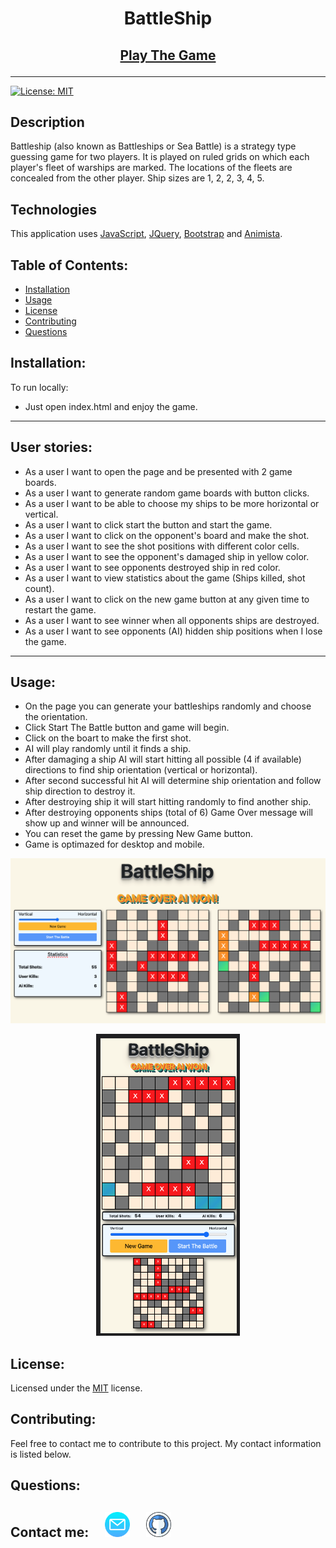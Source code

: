 # <p align="center"> BattleShip  </p>
## <p align="center" style="font-weight:700;"> [Play The Game](https://battle-ships2.netlify.app) </p>
---
[![License: MIT](https://img.shields.io/badge/License-MIT-yellow.svg)](https://opensource.org/licenses/MIT)

## Description

Battleship (also known as Battleships or Sea Battle) is a strategy type guessing game for two players. It is played on ruled grids on which each player's fleet of warships are marked. The locations of the fleets are concealed from the other player. Ship sizes are 1, 2, 2, 3, 4, 5.

## Technologies

This application uses [JavaScript](https://developer.mozilla.org/), [JQuery](https://api.jquery.com/), [Bootstrap](https://getbootstrap.com/) and [Animista](https://animista.net/).

## Table of Contents:

- [Installation](#installation)
- [Usage](#usage)
- [License](#license)
- [Contributing](#contributing)
- [Questions](#questions)

## Installation:

To run locally:

- Just open index.html and enjoy the game.
---

## User stories:

- As a user I want to open the page and be presented with 2 game boards.
- As a user I want to generate random game boards with button clicks.
- As a user I want to be able to choose my ships to be more horizontal or vertical.
- As a user I want to click start the button and start the game.
- As a user I want to click on the opponent's board and make the shot.
- As a user I want to see the shot positions with different color cells.
- As a user I want to see the opponent's damaged ship in yellow color.
- As a user I want to see opponents destroyed ship in red color.
- As a user I want to view statistics about the game (Ships killed, shot count).
- As a user I want to click on the new game button at any given time to restart the game.
- As a user I want to see winner when all opponents ships are destroyed.
- As a user I want to see opponents (AI) hidden ship positions when I lose the game.
---

## Usage:

* On the page you can generate your battleships randomly and choose the orientation.
* Click Start The Battle button and game will begin.
* Click on the boart to make the first shot.
* AI will play randomly until it finds a ship.
* After damaging a ship AI will start hitting all possible (4 if available) directions to find ship orientation (vertical or horizontal).
* After second successful hit AI will determine ship orientation and follow ship direction to destroy it.
* After destroying ship it will start hitting randomly to find another ship.
* After destroying opponents ships (total of 6) Game Over message will show up and winner will be announced.
* You can reset the game by pressing New Game button.
* Game is optimazed for desktop and mobile.

![Screenshot Desktop](./images/screenshot-desktop.png)

<p align="center">
  <img width="230" src="./images/screenshot-mobile.png">
</p>

## License:

Licensed under the [MIT](https://opensource.org/licenses/MIT) license.

## Contributing:

Feel free to contact me to contribute to this project. My contact information is listed below.

## Questions:

## Contact me:  [<img src="./images/email.png" width="40" >](mailto:zoneam@gmail.com)  [<img src="./images/github.png" width="40" >](https://github.com/zoneam)
